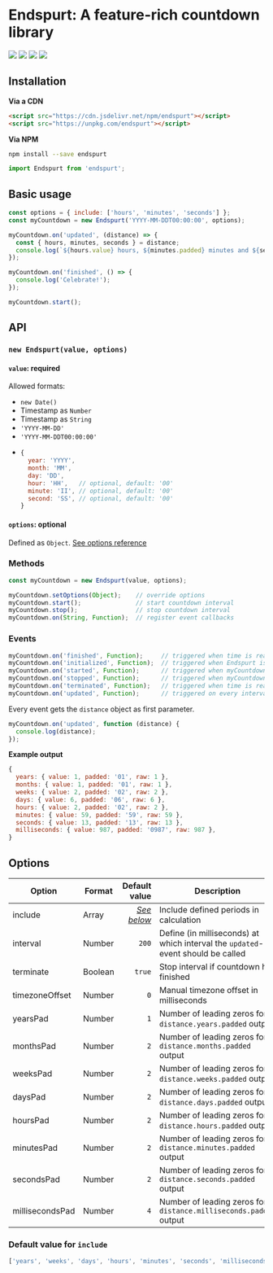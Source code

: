 # Endspurt: A feature-rich countdown library


![](https://img.shields.io/npm/v/endspurt/latest)
![](https://img.shields.io/snyk/vulnerabilities/npm/endspurt)
![](https://github.com/herteleo/endspurt/workflows/Release/badge.svg)
![](https://github.com/herteleo/endspurt/workflows/Lint/badge.svg)


## Installation

**Via a CDN**

```html
<script src="https://cdn.jsdelivr.net/npm/endspurt"></script>
<script src="https://unpkg.com/endspurt"></script>
```

**Via NPM**

```bash
npm install --save endspurt
```

```js
import Endspurt from 'endspurt';
```


## Basic usage

```js
const options = { include: ['hours', 'minutes', 'seconds'] };
const myCountdown = new Endspurt('YYYY-MM-DDT00:00:00', options);

myCountdown.on('updated', (distance) => {
  const { hours, minutes, seconds } = distance;
  console.log(`${hours.value} hours, ${minutes.padded} minutes and ${seconds.padded} seconds remaining.`);
});

myCountdown.on('finished', () => {
  console.log('Celebrate!');
});

myCountdown.start();
```


## API

### `new Endspurt(value, options)`

#### `value`: required
Allowed formats:
- `new Date()`
- Timestamp as `Number`
- Timestamp as `String`
- `'YYYY-MM-DD'`
- `'YYYY-MM-DDT00:00:00'`
- ```js
  {
    year: 'YYYY',
    month: 'MM',
    day: 'DD',
    hour: 'HH',   // optional, default: '00'
    minute: 'II', // optional, default: '00'
    second: 'SS', // optional, default: '00'
  }
  ```

#### `options`: optional
Defined as `Object`. [See options reference](#options)


### Methods

```js
const myCountdown = new Endspurt(value, options);

myCountdown.setOptions(Object);    // override options
myCountdown.start();               // start countdown interval
myCountdown.stop();                // stop countdown interval
myCountdown.on(String, Function);  // register event callbacks
```


### Events

```js
myCountdown.on('finished', Function);     // triggered when time is reached
myCountdown.on('initialized', Function);  // triggered when Endspurt is ready
myCountdown.on('started', Function);      // triggered when myCountdown.start() is called
myCountdown.on('stopped', Function);      // triggered when myCountdown.stop() is called
myCountdown.on('terminated', Function);   // triggered when time is reached and options.terminate is set to true
myCountdown.on('updated', Function);      // triggered on every interval iteration
```

Every event gets the `distance` object as first parameter.

```js
myCountdown.on('updated', function (distance) {
  console.log(distance);
});
```

**Example output**
```js
{
  years: { value: 1, padded: '01', raw: 1 },
  months: { value: 1, padded: '01', raw: 1 },
  weeks: { value: 2, padded: '02', raw: 2 },
  days: { value: 6, padded: '06', raw: 6 },
  hours: { value: 2, padded: '02', raw: 2 },
  minutes: { value: 59, padded: '59', raw: 59 },
  seconds: { value: 13, padded: '13', raw: 13 },
  milliseconds: { value: 987, padded: '0987', raw: 987 },
}
```


## Options

| Option          | Format  | Default value                             | Description
|-----------------|---------|------------------------------------------:|------------
| include         | Array   | [*See below*](#default-value-for-include) | Include defined periods in calculation
| interval        | Number  | `200`                                     | Define (in milliseconds) at which interval the `updated`-event should be called
| terminate       | Boolean | `true`                                    | Stop interval if countdown has finished
| timezoneOffset  | Number  | `0`                                       | Manual timezone offset in milliseconds
| yearsPad        | Number  | `1`                                       | Number of leading zeros for `distance.years.padded` output
| monthsPad       | Number  | `2`                                       | Number of leading zeros for `distance.months.padded` output
| weeksPad        | Number  | `2`                                       | Number of leading zeros for `distance.weeks.padded` output
| daysPad         | Number  | `2`                                       | Number of leading zeros for `distance.days.padded` output
| hoursPad        | Number  | `2`                                       | Number of leading zeros for `distance.hours.padded` output
| minutesPad      | Number  | `2`                                       | Number of leading zeros for `distance.minutes.padded` output
| secondsPad      | Number  | `2`                                       | Number of leading zeros for `distance.seconds.padded` output
| millisecondsPad | Number  | `4`                                       | Number of leading zeros for `distance.milliseconds.padded` output

### Default value for `include`
```js
['years', 'weeks', 'days', 'hours', 'minutes', 'seconds', 'milliseconds']
```
